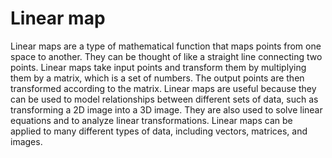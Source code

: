 # Linear map

Linear maps are a type of mathematical function that maps points from one space to another. They can be thought of like a straight line connecting two points. Linear maps take input points and transform them by multiplying them by a matrix, which is a set of numbers. The output points are then transformed according to the matrix. Linear maps are useful because they can be used to model relationships between different sets of data, such as transforming a 2D image into a 3D image. They are also used to solve linear equations and to analyze linear transformations. Linear maps can be applied to many different types of data, including vectors, matrices, and images.
